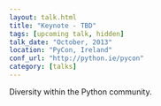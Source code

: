 ```yaml
---
layout: talk.html
title: "Keynote - TBD"
tags: [upcoming talk, hidden]
talk_date: "October, 2013"
location: "PyCon, Ireland"
conf_url: "http://python.ie/pycon"
category: [talks]
---
```


Diversity within the Python community.